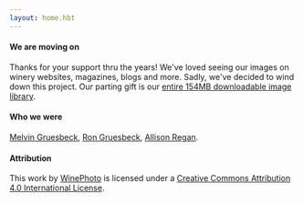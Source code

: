 ```yaml
---
layout: home.hbt
---
```

#### **We are moving on**
Thanks for your support thru the years! We've loved seeing our images on winery websites,
magazines, blogs and more. Sadly, we've decided to wind down this project. Our parting gift is our <a href="http://www.winephoto.co/images/winephoto.zip">entire 154MB downloadable image library</a>.

#### **Who we were**
<a href="http://www.melvingruesbeck.com" target="_blank">Melvin Gruesbeck</a>, <a href="http://www.rongruesbeck.com" target="_blank">Ron Gruesbeck</a>, <a href="http://www.allisonregan.co/about" target="_blank">Allison Regan</a>.


#### **Attribution**
This <span xmlns:dct="http://purl.org/dc/terms/" href="http://purl.org/dc/dcmitype/StillImage" rel="dct:type">work</span> by <a xmlns:cc="http://creativecommons.org/ns#" href="www.winephoto.co" property="cc:attributionName" rel="cc:attributionURL">WinePhoto</a> is licensed under a <a rel="license" href="http://creativecommons.org/licenses/by/4.0/">Creative Commons Attribution 4.0 International License</a>.
